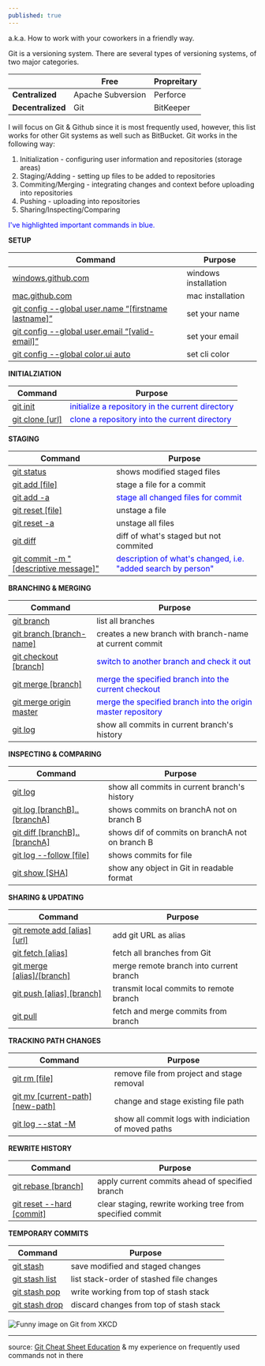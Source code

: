```yaml
---
published: true
---
```

a.k.a. How to work with your coworkers in a friendly way.

Git is a versioning system. There are several types of versioning systems, of two major categories.

|               | **Free**              | **Propreitary** |
|---------------|-------------------|-------------|
| **Centralized**   | Apache Subversion | Perforce    |
| **Decentralized** | Git               | BitKeeper   |


I will focus on Git & Github since it is most frequently used, however, this list works for other Git systems as well such as BitBucket. Git works in the following way:

1. Initialization - configuring user information and repositories (storage areas)
2. Staging/Adding - setting up files to be added to repositories
3. Commiting/Merging - integrating changes and context before uploading into repositories
4. Pushing - uploading into repositories
5. Sharing/Inspecting/Comparing

<span style="color:blue">I've highlighted important commands in blue.</span>

**SETUP**

| Command                                                | Purpose              |
|--------------------------------------------------------|----------------------|
| [windows.github.com](https://desktop.github.com/)                                     | windows installation |
| [mac.github.com](https://desktop.github.com/)                                         | mac installation     |
| [git config --global   user.name “[firstname lastname]”](https://git-scm.com/docs/git-config) | set your name        |
| [git config --global user.email   “[valid-email]”](https://git-scm.com/docs/git-config)       | set your email       |
| [git config --global color.ui auto](https://git-scm.com/docs/git-config)                      | set cli color        |

**INITIALZIATION**

| Command | Purpose |
|---------|---------|
| [git init](https://git-scm.com/docs/git-init) | <span style="color:blue">initialize a repository in the current directory</span> |
| [git clone [url]](https://git-scm.com/docs/git-clone)  | <span style="color:blue">clone a repository into the current directory </span> |

**STAGING**

| Command                                 | Purpose                                                      |
|-----------------------------------------|--------------------------------------------------------------|
| [git status](https://git-scm.com/docs/git-status)                              | shows modified staged files                                  |
| [git add [file]](https://git-scm.com/docs/git-add)                          | stage a file for a commit                                    |
| [git add -a](https://git-scm.com/docs/git-add)                              | <span style="color:blue">stage all changed files for commit</span>                           |
| [git reset [file]](https://git-scm.com/docs/git-reset)                        | unstage a file                                               |
| [git reset -a](https://git-scm.com/docs/git-reset)                            | unstage all files                                            |
| [git diff](https://git-scm.com/docs/git-diff)                                | diff of what's staged but not commited                       |
| [git commit -m "[descriptive   message]"](https://git-scm.com/docs/git-commit) | <span style="color:blue">description of what's changed, i.e. "added search by person"</span> |

**BRANCHING & MERGING**

| Command                  | Purpose                                                 |
|--------------------------|---------------------------------------------------------|
| [git branch](https://git-scm.com/docs/git-branch)               | list all branches                                       |
| [git branch [branch-name]](https://git-scm.com/docs/git-branch) | creates a new branch with branch-name at current commit |
| [git checkout [branch]](https://git-scm.com/docs/git-checkout)    | <span style="color:blue">switch to another branch and check it out</span>               |
| [git merge [branch]](https://git-scm.com/docs/git-merge)       | <span style="color:blue">merge the specified branch into the current checkout</span>    |
| [git merge origin master](https://git-scm.com/docs/git-merge)       | <span style="color:blue">merge the specified branch into the origin master repository</span>    |
| [git log](https://git-scm.com/docs/git-log)                  | show all commits in current branch's history            |

**INSPECTING & COMPARING**

| Command                      | Purpose                                         |
|------------------------------|-------------------------------------------------|
| [git log](https://git-scm.com/docs/git-log)                      | show all commits in current branch's history    |
| [git log [branchB]..[branchA]](https://git-scm.com/docs/git-log) | shows commits on branchA not on branch B        |
| [git diff [branchB]..[branchA]](https://git-scm.com/docs/git-diff) | shows dif of commits on branchA not on branch B |
| [git log --follow [file]](https://git-scm.com/docs/git-log)      | shows commits for file                          |
| [git show [SHA]](https://git-scm.com/docs/git-show)               | show any object in Git in readable format       |

**SHARING & UPDATING**

| Command                        | Purpose                                 |
|--------------------------------|-----------------------------------------|
| [git remote add [alias] [url]](https://help.github.com/en/github/using-git/adding-a-remote) | add git URL as alias                    |
| [git fetch [alias]](https://git-scm.com/docs/git-fetch)              | fetch all branches from Git             |
| [git merge [alias]/[branch]](https://git-scm.com/docs/git-merge)     | merge remote branch into current branch |
| [git push [alias] [branch]](https://git-scm.com/docs/git-push)      | transmit local commits to remote branch |
| [git pull](https://git-scm.com/docs/git-pull)                       | fetch and merge commits from branch     |

**TRACKING PATH CHANGES**

| Command                          | Purpose                                              |
|----------------------------------|------------------------------------------------------|
| [git rm [file]](https://git-scm.com/docs/git-rm)                    | remove file from project and stage removal           |
| [git mv [current-path] [new-path]](https://git-scm.com/docs/git-mv) | change and stage existing file path                  |
| [git log --stat -M](https://git-scm.com/docs/git-log)                | show all commit logs with indiciation of moved paths |

**REWRITE HISTORY**

| Command                      | Purpose                                                   |
|------------------------------|-----------------------------------------------------------|
| [git rebase [branch]](https://git-scm.com/docs/git-rebase)          | apply current commits ahead of specified   branch         |
| [git reset --hard [commit]](https://git-scm.com/docs/git-reset)    | clear staging, rewrite working tree from specified commit |


**TEMPORARY COMMITS**

| Command        | Purpose                                  |
|----------------|------------------------------------------|
| [git stash](https://git-scm.com/docs/git-stash)      | save modified and staged changes         |
| [git stash list](https://git-scm.com/docs/git-stash) | list stack-order of stashed file changes |
| [git stash pop](https://git-scm.com/docs/git-stash)  | write working from top of stash stack    |
| [git stash drop](https://git-scm.com/docs/git-stash) | discard changes from top of stash stack  |


![Funny image on Git from XKCD](https://imgs.xkcd.com/comics/git.png)

___
source: [Git Cheat Sheet Education](https://education.github.com/git-cheat-sheet-education.pdf) & my experience on frequently used commands not in there
